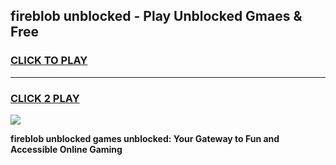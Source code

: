 
## fireblob unblocked - Play Unblocked Gmaes & Free
<h3>
<a href="https://news.freeplayer.one?title=fireblob_unblocked&ref=16F">CLICK TO PLAY</a></h3>
<hr>

<h3>
<a href="https://news.freeplayer.one?title=fireblob_unblocked&ref=16F">CLICK 2 PLAY</a>
  
</h3>

<a href="https://news.freeplayer.one?title=fireblob_unblocked&ref=16F/"><img src="https://clearcache.store/games.png"></a>


**fireblob unblocked games unblocked: Your Gateway to Fun and Accessible Online Gaming**
